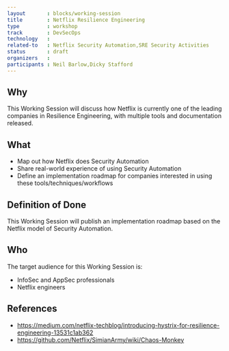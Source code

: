 ```yaml
---
layout       : blocks/working-session
title        : Netflix Resilience Engineering
type         : workshop
track        : DevSecOps
technology   :
related-to   : Netflix Security Automation,SRE Security Activities
status       : draft
organizers   :
participants : Neil Barlow,Dicky Stafford
---
```



## Why

This Working Session will discuss how Netflix is currently one of the leading companies in Resilience Engineering, with multiple tools and documentation released.

## What

 - Map out how Netflix does Security Automation
 - Share real-world experience of using Security Automation
 - Define an implementation roadmap for companies interested in using these tools/techniques/workflows
 
## Definition of Done

This Working Session will publish an implementation roadmap based on the Netflix model of Security Automation.


## Who

The target audience for this Working Session is:

 - InfoSec and AppSec professionals
 - Netflix engineers


## References

 - https://medium.com/netflix-techblog/introducing-hystrix-for-resilience-engineering-13531c1ab362
 - https://github.com/Netflix/SimianArmy/wiki/Chaos-Monkey
